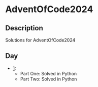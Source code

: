 # AdventOfCode2024

## Description

Solutions for AdventOfCode2024

## Day

- [1](https://adventofcode.com/2024/day/1):
    - Part One: Solved in Python
    - Part Two: Solved in Python
